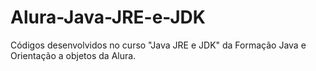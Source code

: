 # Alura-Java-JRE-e-JDK
Códigos desenvolvidos no curso "Java JRE e JDK" da Formação Java e Orientação a objetos da Alura.
